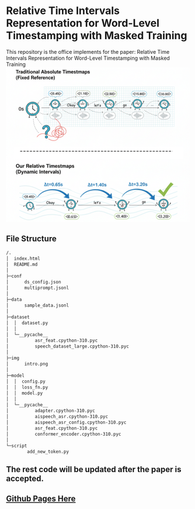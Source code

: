 # Relative Time Intervals Representation for Word-Level Timestamping with Masked Training

This repository is the office implements for the paper: 
Relative Time Intervals Representation for Word-Level Timestamping with Masked Training
![](img/intro.png)

## File Structure
```
/.
│  index.html
│  README.md
│
├─conf
│      ds_config.json
│      multiprompt.jsonl
│
├─data
│      sample_data.jsonl
│
├─dataset
│  │  dataset.py
│  │
│  └─__pycache__
│          asr_feat.cpython-310.pyc
│          speech_dataset_large.cpython-310.pyc
│
├─img
│      intro.png
│
├─model
│  │  config.py
│  │  loss_fn.py
│  │  model.py
│  │
│  └─__pycache__
│          adapter.cpython-310.pyc
│          aispeech_asr.cpython-310.pyc
│          aispeech_asr_config.cpython-310.pyc
│          asr_feat.cpython-310.pyc
│          conformer_encoder.cpython-310.pyc
│
└─script
        add_new_token.py
```
## The rest code will be updated after the paper is accepted.

## [Github Pages Here](https://quanwei.fun/Timestamp-Aware-Speech-LLM/)
